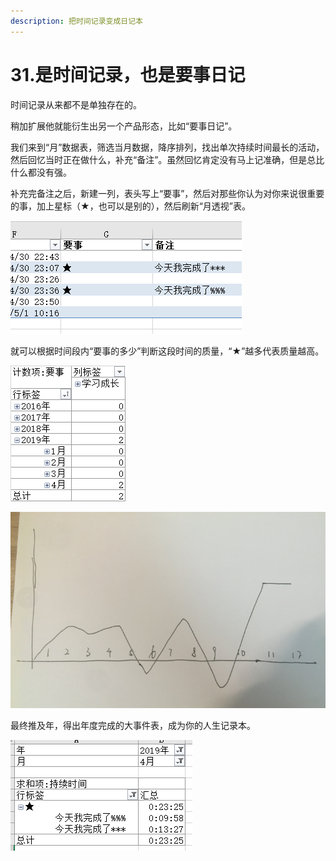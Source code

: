 ```yaml
---
description: 把时间记录变成日记本
---
```


# 31.是时间记录，也是要事日记

时间记录从来都不是单独存在的。

稍加扩展他就能衍生出另一个产品形态，比如“要事日记”。

我们来到“月”数据表，筛选当月数据，降序排列，找出单次持续时间最长的活动，然后回忆当时正在做什么，补充“备注”。虽然回忆肯定没有马上记准确，但是总比什么都没有强。

补充完备注之后，新建一列，表头写上“要事”，然后对那些你认为对你来说很重要的事，加上星标（★，也可以是别的），然后刷新“月透视”表。

![](<../.gitbook/assets/图片 (146).png>)

就可以根据时间段内“要事的多少”判断这段时间的质量，“★”越多代表质量越高。

![](<../.gitbook/assets/图片 (147).png>)

![得分图](<../.gitbook/assets/图片 (86).png>)

最终推及年，得出年度完成的大事件表，成为你的人生记录本。

![](<../.gitbook/assets/图片 (148).png>)
